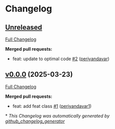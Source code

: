 # Changelog

## [Unreleased](https://github.com/periyandavar/gp_sys/tree/HEAD)

[Full Changelog](https://github.com/periyandavar/gp_sys/compare/v0.0.0...HEAD)

**Merged pull requests:**

- feat: update to optimal code [\#2](https://github.com/periyandavar/gp_sys/pull/2) ([periyandavar](https://github.com/periyandavar))

## [v0.0.0](https://github.com/periyandavar/gp_sys/tree/v0.0.0) (2025-03-23)

[Full Changelog](https://github.com/periyandavar/gp_sys/compare/c8d2abb8f650b8f4d6663c37ebccc311d0ddb923...v0.0.0)

**Merged pull requests:**

- feat: add feat class [\#1](https://github.com/periyandavar/gp_sys/pull/1) ([periyandavar1](https://github.com/periyandavar1))



\* *This Changelog was automatically generated by [github_changelog_generator](https://github.com/github-changelog-generator/github-changelog-generator)*
